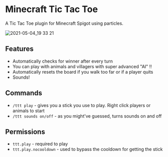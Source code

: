 # Minecraft Tic Tac Toe
A Tic Tac Toe plugin for Minecraft Spigot using particles.

![2021-05-04_19 33 21](https://user-images.githubusercontent.com/28844450/117198781-1ae77780-adf2-11eb-99ff-50e7b2d0039c.png)

## Features
- Automatically checks for winner after every turn
- You can play with animals and villagers with super advanced "AI" !!
- Automatically resets the board if you walk too far or if a player quits
- Sounds!

## Commands
- `/ttt play` - gives you a stick you use to play. Right click players or animals to start
- `/ttt sounds on/off` - as you might've guessed, turns sounds on and off

## Permissions
- `ttt.play` - required to play
- `ttt.play.nocooldown` - used to bypass the cooldown for getting the stick
